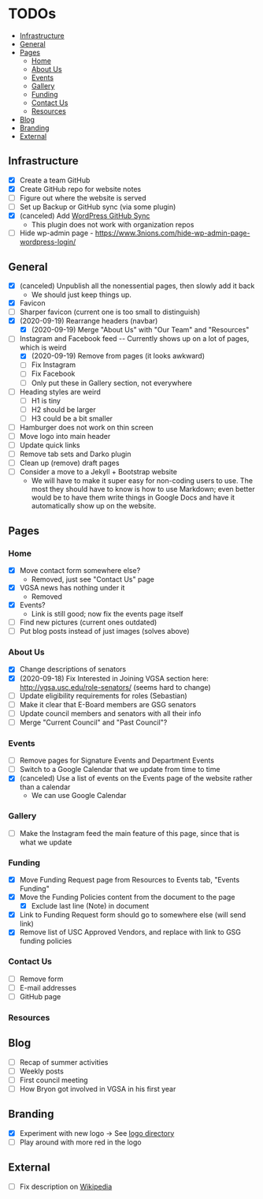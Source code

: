 # TODOs

<!-- vim-markdown-toc GFM -->

* [Infrastructure](#infrastructure)
* [General](#general)
* [Pages](#pages)
  * [Home](#home)
  * [About Us](#about-us)
  * [Events](#events)
  * [Gallery](#gallery)
  * [Funding](#funding)
  * [Contact Us](#contact-us)
  * [Resources](#resources)
* [Blog](#blog)
* [Branding](#branding)
* [External](#external)

<!-- vim-markdown-toc -->

## Infrastructure

- [x] Create a team GitHub
- [x] Create GitHub repo for website notes
- [ ] Figure out where the website is served
- [ ] Set up Backup or GitHub sync (via some plugin)
- [x] (canceled) Add
      [WordPress GitHub Sync](https://wordpress.org/plugins/wp-github-sync/)
  - This plugin does not work with organization repos
- [ ] Hide wp-admin page -
      https://www.3nions.com/hide-wp-admin-page-wordpress-login/

## General

- [x] (canceled) Unpublish all the nonessential pages, then slowly add it back
  - We should just keep things up.
- [x] Favicon
- [ ] Sharper favicon (current one is too small to distinguish)
- [x] (2020-09-19) Rearrange headers (navbar)
  - [x] (2020-09-19) Merge "About Us" with "Our Team" and "Resources"
- [ ] Instagram and Facebook feed -- Currently shows up on a lot of pages, which
      is weird
  - [x] (2020-09-19) Remove from pages (it looks awkward)
  - [ ] Fix Instagram
  - [ ] Fix Facebook
  - [ ] Only put these in Gallery section, not everywhere
- [ ] Heading styles are weird
  - [ ] H1 is tiny
  - [ ] H2 should be larger
  - [ ] H3 could be a bit smaller
- [ ] Hamburger does not work on thin screen
- [ ] Move logo into main header
- [ ] Update quick links
- [ ] Remove tab sets and Darko plugin
- [ ] Clean up (remove) draft pages
- [ ] Consider a move to a Jekyll + Bootstrap website
  - We will have to make it super easy for non-coding users to use. The most
    they should have to know is how to use Markdown; even better would be to
    have them write things in Google Docs and have it automatically show up on
    the website.

## Pages

### Home

- [x] Move contact form somewhere else?
  - Removed, just see "Contact Us" page
- [x] VGSA news has nothing under it
  - Removed
- [x] Events?
  - Link is still good; now fix the events page itself
- [ ] Find new pictures (current ones outdated)
- [ ] Put blog posts instead of just images (solves above)

### About Us

- [x] Change descriptions of senators
- [x] (2020-09-18) Fix Interested in Joining VGSA section here:
      <http://vgsa.usc.edu/role-senators/> (seems hard to change)
- [ ] Update eligibility requirements for roles (Sebastian)
- [ ] Make it clear that E-Board members are GSG senators
- [ ] Update council members and senators with all their info
- [ ] Merge "Current Council" and "Past Council"?

### Events

- [ ] Remove pages for Signature Events and Department Events
- [ ] Switch to a Google Calendar that we update from time to time
- [x] (canceled) Use a list of events on the Events page of the website rather
      than a calendar
  - We can use Google Calendar

### Gallery

- [ ] Make the Instagram feed the main feature of this page, since that is what
      we update

### Funding

- [x] Move Funding Request page from Resources to Events tab, "Events Funding"
- [x] Move the Funding Policies content from the document to the page
  - [x] Exclude last line (Note) in document
- [x] Link to Funding Request form should go to somewhere else (will send link)
- [x] Remove list of USC Approved Vendors, and replace with link to GSG funding
      policies

### Contact Us

- [ ] Remove form
- [ ] E-mail addresses
- [ ] GitHub page

### Resources

## Blog

- [ ] Recap of summer activities
- [ ] Weekly posts
- [ ] First council meeting
- [ ] How Bryon got involved in VGSA in his first year

## Branding

- [x] Experiment with new logo -> See [logo directory](logo/drafts.svg)
- [ ] Play around with more red in the logo

## External

- [ ] Fix description on
      [Wikipedia](<https://en.wikipedia.org/wiki/USC_Viterbi_School_of_Engineering#Viterbi_Graduate_Students_Association_(VGSA)>)
